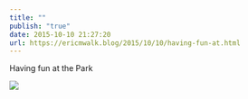 ```yaml
---
title: ""
publish: "true"
date: 2015-10-10 21:27:20
url: https://ericmwalk.blog/2015/10/10/having-fun-at.html
---
```


Having fun at the Park

![](https://ericmwalk.blog/uploads/2022/100838233b.jpg)